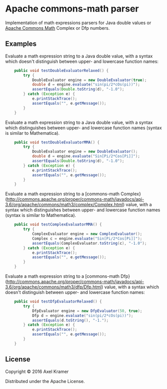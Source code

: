 # Apache commons-math parser

Implementation of math expressions parsers for Java double values or [Apache Commons Math](http://commons.apache.org/proper/commons-math/) Complex or Dfp numbers.

## Examples

Evaluate a math expression string to a Java double value, with a syntax which doesn't distinguish 
between upper- and lowercase function names:

```java
	public void testDoubleEvaluatorRelaxed() {
		try {
			DoubleEvaluator engine = new DoubleEvaluator(true);
			double d = engine.evaluate("sin(pi/2*cOs(pi))");
			assertEquals(Double.toString(d), "-1.0");
		} catch (Exception e) {
			e.printStackTrace();
			assertEquals("", e.getMessage());
		}
	}
```

Evaluate a math expression string to a Java double value, with a syntax which distinguishes 
between upper- and lowercase function names (syntax is similar to Mathematica).

```java
	public void testDoubleEvaluatorMMA() {
		try {
			DoubleEvaluator engine = new DoubleEvaluator();
			double d = engine.evaluate("Sin[Pi/2*Cos[Pi]]");
			assertEquals(Double.toString(d), "-1.0");
		} catch (Exception e) {
			e.printStackTrace();
			assertEquals("", e.getMessage());
		}
	}
```

Evaluate a math expression string to a [commons-math Complex}(http://commons.apache.org/proper/commons-math/javadocs/api-3.6/org/apache/commons/math3/complex/Complex.html)
value, with a syntax which distinguishes between upper- and lowercase function names (syntax is similar to Mathematica). 
```java
	public void testComplexEvaluatorMMA() {
		try {
			ComplexEvaluator engine = new ComplexEvaluator();
			Complex c = engine.evaluate("Sin[Pi/2*Cos[Pi]]");
			assertEquals(ComplexEvaluator.toString(c), "-1.0");
		} catch (Exception e) {
			e.printStackTrace();
			assertEquals("", e.getMessage());
		}
	}
```

Evaluate a math expression string to a [commons-math Dfp}(http://commons.apache.org/proper/commons-math/javadocs/api-3.6/org/apache/commons/math3/dfp/Dfp.html)
value, with a syntax which doesn't distinguish between upper- and lowercase function names:
```java
	public void testDfpEvaluatorRelaxed() {
		try {
			DfpEvaluator engine = new DfpEvaluator(50, true);
			Dfp d = engine.evaluate("sin(pi/2*cOs(pi))");
			assertEquals(d.toString(), "-1.");
		} catch (Exception e) {
			e.printStackTrace();
			assertEquals("", e.getMessage());
		}
	}
```

## License

Copyright © 2016 Axel Kramer

Distributed under the Apache License.
